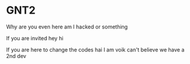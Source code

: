 # GNT2

Why are you even here am I hacked or something

If you are invited hey hi

If you are here to change the codes hai I am voik can't believe we have a 2nd dev